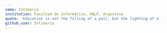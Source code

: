 ```yaml
---
name: Intimaria
institution: Facultad de Informática, UNLP, Argentina
quote: 'Education is not the filling of a pail, but the lighting of a fire.' ~ William Butler Yeats
github_user: Intimaria
---
```

